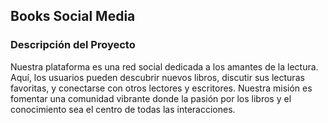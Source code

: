 ## Books Social Media

### Descripción del Proyecto
Nuestra plataforma es una red social dedicada a los amantes de la lectura. Aquí, los usuarios pueden descubrir nuevos libros, discutir sus lecturas favoritas, y conectarse con otros lectores y escritores. Nuestra misión es fomentar una comunidad vibrante donde la pasión por los libros y el conocimiento sea el centro de todas las interacciones.
